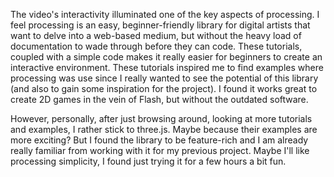 The video's interactivity illuminated one of the key aspects of processing. I feel processing is an easy, beginner-friendly library for digital artists that want to delve into a web-based medium, but without the heavy load of documentation to wade through before they can code. These tutorials, coupled with a simple code makes it really easier for beginners to create an interactive environment. These tutorials inspired me to find examples where processing was use since I really wanted to see the potential of this library (and also to gain some inspiration for the project). I found it works great to create 2D games in the vein of Flash, but without the outdated software.

However, personally, after just browsing around, looking at more tutorials and examples, I rather stick to three.js. Maybe because their examples are more exciting? But I found the library to be feature-rich and I am already really familiar from working with it for my previous project. Maybe I'll like processing simplicity, I found just trying it for a few hours a bit fun.
